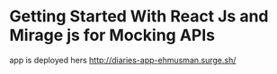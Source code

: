 # Getting Started With React Js and Mirage js for Mocking APIs
app is deployed hers
http://diaries-app-ehmusman.surge.sh/
